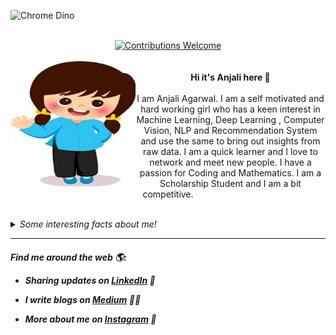 ![Chrome Dino](https://mir-s3-cdn-cf.behance.net/project_modules/max_1200/4ff07986208593.5d9a654e92f36.gif)

<p align="center">
<br/><a href="#contributing"><img alt="Contributions Welcome" src="https://img.shields.io/badge/contributions-welcome-brightgreen?style=for-the-badge&labelColor=black&logo=github"></a><br/> <br/>
 <img src="https://github.com/ANJALIAGARWAL-IT/ANJALIAGARWAL-IT/blob/master/hi.jpg" alt="Face" width="200" height="200" style="float:left">
  <br>
  <b> Hi it's Anjali here 👋</b>
  <br/><br/>I am Anjali Agarwal. I am a self motivated and hard working girl who has a keen interest in Machine Learning, Deep Learning , Computer Vision, NLP and Recommendation System and use the same to bring out insights from raw data. I am a quick learner and I love to network and meet new people. I have a passion for Coding and Mathematics. I am a Scholarship Student and I am a bit competitive. 
</p>
<br>
<details>
  <summary><i>Some interesting facts about me!</i></summary>
  <br>
  
- ✍️ I am currently pursuing my post Graduation Degree in Masters of Computer Applications.
  
- 💻 I’m a Data Science Enthusiast and i am working on projects related to it.

- ☀️ Learning and Developing Machine Learning based projects in Python.

- 👯 I love experimenting with new technologies and building small projects.

- 🔭 Hobby : Dancing, Crafts, Organizing Events.
  
- 💬 Ask me about any advices u want..

- 📫 How to reach me: aagarwal691@gmail.com

- ⚡ Fun fact: I am good in both Studies as well as co-circular activities like Dance, Sports, Crafts..

- 😄 My Portfolio Profile : anjaliagarwal.tech
</details>

<hr>
 <p align="center">
    
   
   <H5> Find me around the web 🌎:

- Sharing updates on <a href="https://in.linkedin.com/in/anjaliagarwal98/">LinkedIn</a> 💼 
- I write blogs on <a href="https://medium.com/@aagarwal691">Medium</a> ✍🏾
- More about me on <a href="https://www.instagram.com/_anjii._">Instagram</a> 🏓 </H5>  

  </p>
